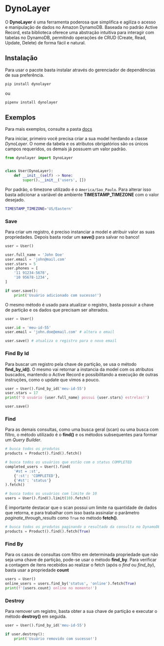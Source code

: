 # DynoLayer

O **DynoLayer** é uma ferramenta poderosa que simplifica e agiliza o acesso e manipulação de dados no Amazon DynamoDB. Baseada no padrão Active Record, esta biblioteca oferece uma abstração intuitiva para interagir com tabelas no DynamoDB, permitindo operações de CRUD (Create, Read, Update, Delete) de forma fácil e natural.

## Instalação

Para usar o pacote basta instalar através do gerenciador de dependências de sua preferência.

```sh
pip install dynolayer
```

ou

```sh
pipenv install dynolayer
```

## Exemplos

Para mais exemplos, consulte a pasta [docs](https://github.com/kauelima21/dynolayer/tree/main/docs)

Para iniciar, primeiro você precisa criar a sua model herdando a classe *DynoLayer*. O nome da tabela e os atributos obrigatórios são os únicos campos requeridos, os demais já possuem um valor padrão.

```python
from dynolayer import DynoLayer


class User(DynoLayer):
    def __init__(self) -> None:
        super().__init__('users', [])
```

Por padrão, o timezone utilizado é o ```America/Sao_Paulo```. Para alterar isso basta adicionar a variável de ambiente **TIMESTAMP_TIMEZONE** com o valor desejado.

```sh
TIMESTAMP_TIMEZONE='US/Eastern'
```

### Save

Para criar um registro, é preciso instanciar a model e atribuir valor as suas propriedades. Depois basta rodar um **save()** para salvar no banco!

```python
user = User()

user.full_name = 'John Doe'
user.email = 'john@mail.com'
user.stars = 5
user.phones = [
    '11 91234-5678',
    '10 95678-1234',
]

if user.save():
    print('Usuário adicionado com sucesso!')
```

O mesmo método é usado para atualizar o registro, basta possuir a chave de partição e os dados que precisam ser alterados.

```python
user = User()

user.id = 'meu-id-55'
user.email = 'john.doe@email.com' # altera o email

user.save() # atualiza o registro para o novo email
```

### Find By Id

Para buscar um registro pela chave de partição, se usa o método **find_by_id()**. O mesmo vai retornar a instancia da model com os atributos buscados, mantendo o Active Record e possibilitando a execução de outras instruções, como o update que vimos a pouco.

```python
user = User().find_by_id('meu-id-55')
user.stars = 17
print(f'O usuário {user.full_name} possui {user.stars} estrelas!')

user.save()
```

### Find

Para as demais consultas, como uma busca geral (scan) ou uma busca com filtro, o método utilizado é o **find()** e os métodos subsequentes para formar um *Query Builder*.

```python
# busca todos os produtos
products = Product().find().fetch() 

# busca todos os usuários que estão com o status COMPLETED
completed_users = User().find(
    '#st = :st',
    {':st': 'COMPLETED'},
    {'#st': 'status'}
).fetch()

# busca todos os usuários com limite de 10
users = User().find().limit(10).fetch() 
```

É importante destacar que o scan possui um limite na quantidade de dados que retorna, e para trabalhar com isso basta assinalar o parâmetro *paginate_through_results* como ```True``` no método **fetch()**.

```python
# busca todos os produtos paginando o resultado da consulta no DynamoDB
products = Product().find().fetch(True)
```

### Find By
Para os casos de consultas com filtro em determinada propriedade que não seja uma chave de partição, pode-se usar o método **find_by**. Para verificar a contagem de itens recebidos ao realizar o fetch (após o *find* ou *find_by*), basta usar a propriedade **count**

```python
users = User()
online_users = users.find_by('status', 'online').fetch(True)
print(f'{users.count} online no momento!')
```

### Destroy

Para remover um registro, basta obter a sua chave de partição e executar o método **destroy()** em seguida.

```python
user = User().find_by_id('meu-id-55')

if user.destroy():
    print('Usuário removido com sucesso!')
```
